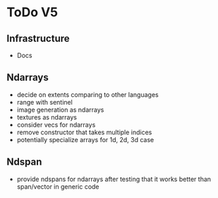 # ToDo V5

## Infrastructure

- Docs

## Ndarrays

- decide on extents comparing to other languages
- range with sentinel
- image generation as ndarrays
- textures as ndarrays
- consider vecs for ndarrays
- remove constructor that takes multiple indices
- potentially specialize arrays for 1d, 2d, 3d case

## Ndspan

- provide ndspans for ndarrays after testing that it works better than 
  span/vector in generic code
